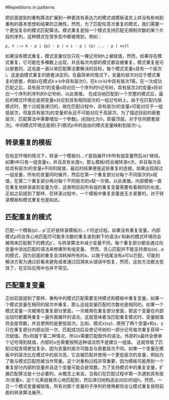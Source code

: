 #Repetitions in patterns

把前面提到的重构算法扩展到一种更具有表达力的模式或模板语言上并没有影响到重构的基本思想和结果的正确性。然而，为了匹配任意次重复的模式，我们需要一个更加复杂的模式匹配算法。模式重复是指一个模式支持匹配无限制次数的某个片段的序列，这种模式在很多宏中都被用到，例如：
```
p, t ::= k · p | {p} · p | x i · p | (p) ... · p | null
```
如果没有模式重复，模式变量仅仅只在一棵记号树h上被赋值，然而，如果存在模式重复，它可能在多棵数上出现，并且每次内部的模式都会被重复。模式重复是可以嵌套的，这也是一直以来匹配算法要解决的目标，每个模式变量x具有一个层次i，这是由模式重复的嵌套决定的。在最简单的情况下，变量的层次对应于模式重复的嵌套，例如x在模式k·x·k中具有层次0，在k·(x·k)中具有层次1等。在一次成功匹配之后，具有层次1的变量x将对应一个序列的h记号树，具有层次2的变量x将对应一个序列的序列的h记号树，以此类推。
在成功地匹配到一个完整的模式后，最后的模式环境总是把变量x对应到具有相同层次的一组记号树上。由于在匹配内层模式时，整个过程是递归的，故在匹配过程中，具有层次i的变量x可能对应于一组低层次，但是具有层次j的变量却永远不可能对应于高层次。为了描述目前的嵌套层次，匹配算法中需要增加一个参数j，j初始化为0，即最顶层。对于任何嵌套层次j，中间模式环境总是把(子)模式p中的自由的模式变量映射到层次i-j。

## 转录重复的模板

在给定环境的情况下，转录一个模板(t)...·t'是指展开t中所有组变量然后从t'继续。如果t中只有一组变量x，并且具有长度n，那么模板t将会被转录n次，并且每次会给具有层次i的变量x不同的赋值，最后的结果便是这些重复的连接。如果出现超过一组变量，所有的变量同时展开，然后在第一个重复部分对每个不同层次的x赋值，在第二个重复部分再对每个不同层次的x赋一次值，以此类推。内部模板一直在重复地转录直到变量为空，这表明目前所有组的重复变量需要有着相同的长度。正如之前提到了那样，在转录过程中，一个模板中重复变量是无关紧要的，对于转录模板和模式重复也是如此。

## 匹配重复的模式

匹配一个模板(p)...·p'正好是转录模板(t)...·t'的逆过程。如果没有重复变量，内部模式p将会贪心地匹配尽可能多次数的重复直到剩下的语法s'和新的模式环境将会被用来匹配剩下的模式p'。与转录算法中减少变量不同，每个重复部分都会通过向变量中添加匹配的语法来修建所有组变量。
然而，贪心匹配并不能支持类似(a)...a的模式，因为前面的重复会消耗掉所有的a，以致于结尾没有a可以匹配。可能的解决方案为通过前看来避免或者通过回溯来从错误中恢复，然而，这些方法都太低效了，在实际应用中也并不常见。

## 匹配重复变量
正如前面提到了那样，重构中的模式匹配需要支持模式和模板中重复变量。如果一个模式变量在相同的层次中重复，那么这组变量匹配的次数也是相同的。如果一个模式变量一次被用在重复部分里面，一次被用在重复部分里面，那这个变量在内部出现时都要再重复一遍外面循环的语法。这就意味着当匹配重复模式时，变量赋值将会是常数，并且使用的是更低层次。比如，模式x(xy)...使用了两个变量x和y，y只在重复部分内部出现一次，匹配成功后会使记号树的一部分记号每次重复获得一次赋值。而x则属于第二种情况，所以x需要匹配额外的语法。外部的x最终会使单个记号得到赋值，内部的x也需要按照这种语法而不是建立一组值。
这就导致了匹配过程变得更加复杂，因为变量的层次可能会与嵌套层次不同。如果一个变量在模板中的层次比在模式中的层次高，它会被匹配并使用一个更低层次的变量，例如为了能与模式匹配而被当作常量。这个对重构过程非常重要，因为模板可能用到一个重复部分内部的变量并且这个变量可能会是常数。为了支持模式中的重复变量，扩展匹配算法是十分必要的。从概念上来说，当我们在匹配过程中第一次遇到具有层次i变量x，这个元素就被贪心地匹配到，然后递归地构造出对应i的组h。然而，一旦一个模式变量被赋值，所有对那个变量的子序列的使用都将会让模式重复按照前面的转录算法展开。